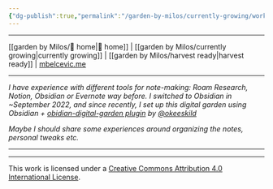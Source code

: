 ```yaml
---
{"dg-publish":true,"permalink":"/garden-by-milos/currently-growing/working-on-your-digital-garden-in-obsidian/"}
---
```



---
[[garden by Milos/🏡 home\|🏡 home]] | [[garden by Milos/currently growing\|currently growing]] | [[garden by Milos/harvest ready\|harvest ready]] | [mbelcevic.me](https://mbelcevic.me/)  

---




*I have experience with different tools for note-making: Roam Research, Notion, Obsidian or Evernote way before. I switched to Obsidian in ~September 2022, and since recently, I set up this digital garden using Obsidian + [obidian-digital-garden plugin](https://github.com/oleeskild/obsidian-digital-garden) by [@okeeskild](https://ole.dev/)*

*Maybe I should share some experiences around organizing the notes, personal tweaks etc.*

----





----
This work is licensed under a [Creative Commons Attribution 4.0 International License](http://creativecommons.org/licenses/by/4.0/).